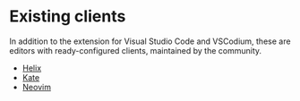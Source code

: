 # Existing clients

In addition to the extension for Visual Studio Code and VSCodium,
these are editors with ready-configured clients, maintained by the community.

<!-- Sort alphabetically. Add new pages to SUMMARY.md as well. -->
- [Helix](./helix.md)
- [Kate](./kate.md)
- [Neovim](./neovim.md)

